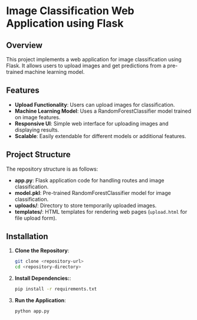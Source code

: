 # Image Classification Web Application using Flask

## Overview

This project implements a web application for image classification using Flask. It allows users to upload images and get predictions from a pre-trained machine learning model.

## Features

- **Upload Functionality**: Users can upload images for classification.
- **Machine Learning Model**: Uses a RandomForestClassifier model trained on image features.
- **Responsive UI**: Simple web interface for uploading images and displaying results.
- **Scalable**: Easily extendable for different models or additional features.

## Project Structure

The repository structure is as follows:

- **app.py**: Flask application code for handling routes and image classification.
- **model.pkl**: Pre-trained RandomForestClassifier model for image classification.
- **uploads/**: Directory to store temporarily uploaded images.
- **templates/**: HTML templates for rendering web pages (`upload.html` for file upload form).

## Installation

1. **Clone the Repository**:
   ```bash
   git clone <repository-url>
   cd <repository-directory>
   ```

2. **Install Dependencies:**:
    ```bash
   pip install -r requirements.txt
   ```

3. **Run the Application**:
    ```bash
   python app.py
   ```

